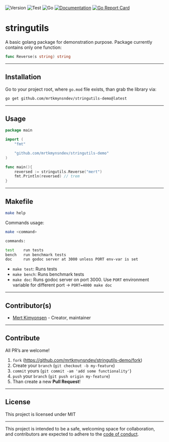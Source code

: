 ![Version](https://img.shields.io/badge/version-0.0.2-orange.svg)
![Test](https://github.com/mrtkmynsndev/stringutils-demo/actions/workflows/go.yml/badge.svg)
![Go](https://img.shields.io/github/go-mod/go-version/mrtkmynsndev/stringutils-demo)
[![Documentation](https://godoc.org/github.com/mrtkmynsndev/stringutils-demo?status.svg)](https://pkg.go.dev/github.com/mrtkmynsndev/stringutils-demo)
[![Go Report Card](https://goreportcard.com/badge/github.com/mrtkmynsndev/stringutils-demo)](https://goreportcard.com/report/github.com/mrtkmynsndev/stringutils-demo)

# stringutils

A basic golang package for demonstration purpose. Package currently contains 
only one function:

```go
func Reverse(s string) string
```

---

## Installation

Go to your project root, where `go.mod` file exists, than grab the library via:

```bash
go get github.com/mrtkmynsndev/stringutils-demo@latest
```

---

## Usage

```go
package main

import (
	"fmt"

	"github.com/mrtkmynsndev/stringutils-demo"
)

func main(){
	reversed := stringutils.Reverse("mert")
	fmt.Println(reversed) // trem
}
```

---

## Makefile

```bash
make help
```

Commands usage:

```bash
make <command>

commands:

test    run tests
bench   run benchmark tests
doc     run godoc server at 3000 unless PORT env-var is set
```

- `make test`: Runs tests
- `make bench`: Runs benchmark tests
- `make doc`: Runs godoc server on port 3000. Use `PORT` environment variable
  for different port -> `PORT=4000 make doc`

---

## Contributor(s)

* [Mert Kimyonşen](https://github.com/mrtkmynsndev) - Creator, maintainer

---

## Contribute

All PR’s are welcome!

1. `fork` (https://github.com/mrtkmynsndev/stringutils-demo/fork)
1. Create your `branch` (`git checkout -b my-feature`)
1. `commit` yours (`git commit -am 'add some functionality'`)
1. `push` your `branch` (`git push origin my-feature`)
1. Than create a new **Pull Request**!

---

## License

This project is licensed under MIT

---

This project is intended to be a safe, welcoming space for collaboration, and
contributors are expected to adhere to the [code of conduct][coc].

[coc]: https://github.com/mrtkmynsndev/stringutils-demo/blob/main/CODE_OF_CONDUCT.md